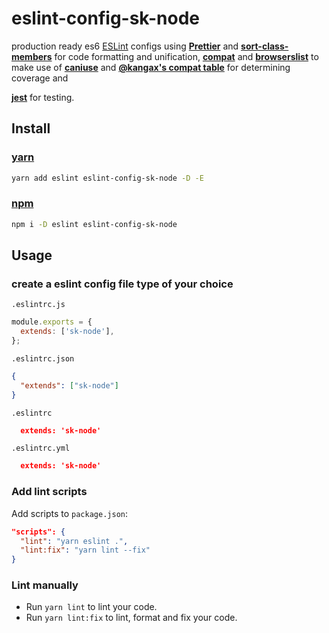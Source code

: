 # eslint-config-sk-node

production ready es6 [ESLint](http://eslint.org) configs using [**Prettier**](https://github.com/prettier/prettier) and [**sort-class-members**](https://github.com/bryanrsmith/eslint-plugin-sort-class-members) for code formatting and unification, [**compat**](https://www.npmjs.com/package/eslint-plugin-compat) and [**browserslist**](https://github.com/browserslist/browserslist) to make use of [**caniuse**](http://caniuse.com/) and [**@kangax's compat table**](http://kangax.github.io/compat-table/es6/) for determining coverage and

[**jest**](https://www.npmjs.com/package/eslint-plugin-jest) for testing.

## Install

### [yarn](https://yarnpkg.com)

```sh
yarn add eslint eslint-config-sk-node -D -E
```

### [npm](https://npmjs.com)

```sh
npm i -D eslint eslint-config-sk-node
```

## Usage

### create a eslint config file type of your choice

`.eslintrc.js`

```js
module.exports = {
  extends: ['sk-node'],
};
```

`.eslintrc.json`

```json
{
  "extends": ["sk-node"]
}
```

`.eslintrc`

```json
  extends: 'sk-node'
```

`.eslintrc.yml`

```json
  extends: 'sk-node'
```

### Add lint scripts

Add scripts to `package.json`:

```json
"scripts": {
  "lint": "yarn eslint .",
  "lint:fix": "yarn lint --fix"
}
```

### Lint manually

* Run `yarn lint` to lint your code.
* Run `yarn lint:fix` to lint, format and fix your code.
